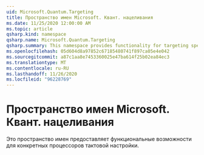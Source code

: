 ```yaml
---
uid: Microsoft.Quantum.Targeting
title: Пространство имен Microsoft. Квант. нацеливания
ms.date: 11/25/2020 12:00:00 AM
ms.topic: article
qsharp.kind: namespace
qsharp.name: Microsoft.Quantum.Targeting
qsharp.summary: This namespace provides functionality for targeting specific quantum processors.
ms.openlocfilehash: 05d604d8a97852c67185480741f897ca05e4e042
ms.sourcegitcommit: a87c1aa8e7453360025e47ba614f25b02ea84ec3
ms.translationtype: MT
ms.contentlocale: ru-RU
ms.lasthandoff: 11/26/2020
ms.locfileid: "96228769"
---
```

# <a name="microsoftquantumtargeting-namespace"></a>Пространство имен Microsoft. Квант. нацеливания

Это пространство имен предоставляет функциональные возможности для конкретных процессоров тактовой настройки.

